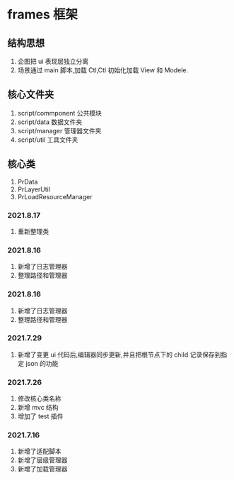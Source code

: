 # frames 框架

## 结构思想

1. 企图把 ui 表现层独立分离
2. 场景通过 main 脚本,加载 Ctl,Ctl 初始化加载 View 和 Modele.

## 核心文件夹

1. script/commponent 公共模块
2. script/data 数据文件夹
3. script/manager 管理器文件夹
4. script/util 工具文件夹

## 核心类

1. PrData
2. PrLayerUtil
3. PrLoadResourceManager

### 2021.8.17

1. 重新整理类

### 2021.8.16

1. 新增了日志管理器
2. 整理路径和管理器

### 2021.8.16
1. 新增了日志管理器
2. 整理路径和管理器

### 2021.7.29

1. 新增了变更 ui 代码后,编辑器同步更新,并且把根节点下的 child 记录保存到指定 json 的功能

### 2021.7.26

1. 修改核心类名称
2. 新增 mvc 结构
3. 增加了 test 插件

### 2021.7.16

1. 新增了适配脚本
2. 新增了层级管理器
3. 新增了加载管理器
